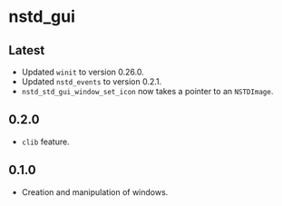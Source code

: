 # nstd_gui
## Latest
- Updated `winit` to version 0.26.0.
- Updated `nstd_events` to version 0.2.1.
- `nstd_std_gui_window_set_icon` now takes a pointer to an `NSTDImage`.
## 0.2.0
- `clib` feature.
## 0.1.0
- Creation and manipulation of windows.
